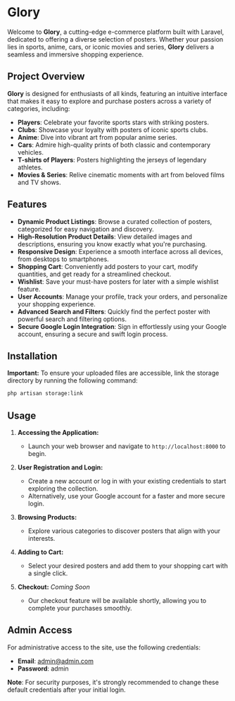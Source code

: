 
# Glory

Welcome to **Glory**, a cutting-edge e-commerce platform built with Laravel, dedicated to offering a diverse selection of posters. Whether your passion lies in sports, anime, cars, or iconic movies and series, **Glory** delivers a seamless and immersive shopping experience.

## Project Overview

**Glory** is designed for enthusiasts of all kinds, featuring an intuitive interface that makes it easy to explore and purchase posters across a variety of categories, including:

-   **Players**: Celebrate your favorite sports stars with striking posters.
-   **Clubs**: Showcase your loyalty with posters of iconic sports clubs.
-   **Anime**: Dive into vibrant art from popular anime series.
-   **Cars**: Admire high-quality prints of both classic and contemporary vehicles.
-   **T-shirts of Players**: Posters highlighting the jerseys of legendary athletes.
-   **Movies & Series**: Relive cinematic moments with art from beloved films and TV shows.

## Features

-   **Dynamic Product Listings**: Browse a curated collection of posters, categorized for easy navigation and discovery.
-   **High-Resolution Product Details**: View detailed images and descriptions, ensuring you know exactly what you're purchasing.
-   **Responsive Design**: Experience a smooth interface across all devices, from desktops to smartphones.
-   **Shopping Cart**: Conveniently add posters to your cart, modify quantities, and get ready for a streamlined checkout.
-   **Wishlist**: Save your must-have posters for later with a simple wishlist feature.
-   **User Accounts**: Manage your profile, track your orders, and personalize your shopping experience.
-   **Advanced Search and Filters**: Quickly find the perfect poster with powerful search and filtering options.
-   **Secure Google Login Integration**: Sign in effortlessly using your Google account, ensuring a secure and swift login process.

## Installation

**Important:** To ensure your uploaded files are accessible, link the storage directory by running the following command:

```bash
php artisan storage:link
```

## Usage

1. **Accessing the Application:**
    - Launch your web browser and navigate to `http://localhost:8000` to begin.

2. **User Registration and Login:**
    - Create a new account or log in with your existing credentials to start exploring the collection.
    - Alternatively, use your Google account for a faster and more secure login.

3. **Browsing Products:**
    - Explore various categories to discover posters that align with your interests.

4. **Adding to Cart:**
    - Select your desired posters and add them to your shopping cart with a single click.

5. **Checkout:** *Coming Soon*
    - Our checkout feature will be available shortly, allowing you to complete your purchases smoothly.

## Admin Access

For administrative access to the site, use the following credentials:

-   **Email**: admin@admin.com
-   **Password**: admin

**Note**: For security purposes, it's strongly recommended to change these default credentials after your initial login.

